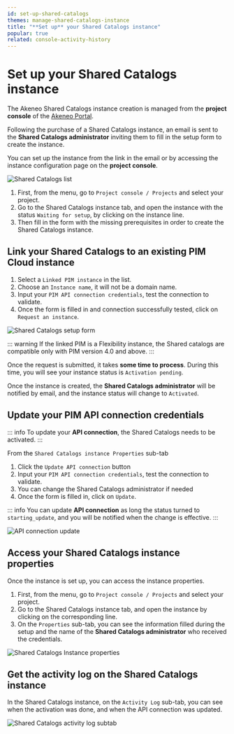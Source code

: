 ```yaml
---
id: set-up-shared-catalogs
themes: manage-shared-catalogs-instance
title: "**Set up** your Shared Catalogs instance"
popular: true
related: console-activity-history
---
```


# Set up your Shared Catalogs instance

The Akeneo Shared Catalogs instance creation is managed from the **project console** of the [Akeneo Portal](https://portal.akeneo.com). 

Following the purchase of a Shared Catalogs instance, an email is sent to the **Shared Catalogs administrator** inviting them to fill in the setup form to create the instance.

You can set up the instance from the link in the email or by accessing the instance configuration page on the **project console**.


![Shared Catalogs list](../img/shared_catalogs_list.png)

1. First, from the menu, go to `Project console / Projects` and select your project.
2. Go to the Shared Catalogs instance tab, and open the instance with the status `Waiting for setup`, by clicking on the instance line.
3. Then fill in the form with the missing prerequisites in order to create the Shared Catalogs instance.

## Link your Shared Catalogs to an existing PIM Cloud instance

1. Select a `Linked PIM instance` in the list.
2. Choose an `Instance name`, it will not be a domain name.
3. Input your `PIM API connection credentials`, test the connection to validate.
4. Once the form is filled in and connection successfully tested, click on `Request an instance`.

![Shared Catalogs setup form](../img/shared_catalogs_setup.gif)

::: warning
If the linked PIM is a Flexibility instance, the Shared catalogs are compatible only with PIM version 4.0 and above.
:::

Once the request is submitted, it takes **some time to process**. During this time, you will see your instance status is `Activation pending`.

Once the instance is created, the **Shared Catalogs administrator** will be notified by email, and the instance status will change to `Activated`.

## Update your PIM API connection credentials

::: info
To update your **API connection**, the Shared Catalogs needs to be activated.
:::

From the `Shared Catalogs instance Properties` sub-tab

1. Click the `Update API connection` button
2. Input your `PIM API connection credentials`, test the connection to validate.
3. You can change the Shared Catalogs administrator if needed
4. Once the form is filled in, click on `Update`.

::: info
You can update **API connection** as long the status turned to `starting_update`, and you will be notified when the change is effective.
:::

![API connection update](../img/shared_catalogs_api_connection_update.gif)

## Access your Shared Catalogs instance properties

Once the instance is set up, you can access the instance properties.

1. First, from the menu, go to `Project console / Projects` and select your project.
2. Go to the Shared Catalogs instance tab, and open the instance by clicking on the corresponding line.
3. On the `Properties` sub-tab, you can see the information filled during the setup and the name of the **Shared Catalogs administrator** who received the credentials.

![Shared Catalogs Instance properties](../img/shared_catalogs_properties.png)


## Get the activity log on the Shared Catalogs instance

In the Shared Catalogs instance, on the `Activity Log` sub-tab, you can see when the activation was done, and when the API connection was updated.

![Shared Catalogs activity log subtab](../img/shared_catalogs_activity_log.png)
